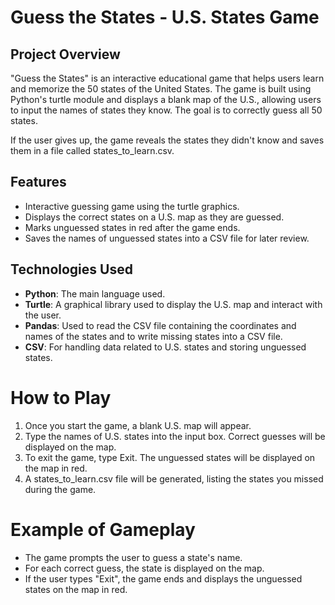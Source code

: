 # Guess the States - U.S. States Game


## Project Overview
"Guess the States" is an interactive educational game that helps users learn and memorize the 50 states of the United States.
The game is built using Python's turtle module and displays a blank map of the U.S., allowing users to input the names of states they know.
The goal is to correctly guess all 50 states.

If the user gives up, the game reveals the states they didn't know and saves them in a file called states_to_learn.csv.

## Features
- Interactive guessing game using the turtle graphics.
- Displays the correct states on a U.S. map as they are guessed.
- Marks unguessed states in red after the game ends.
- Saves the names of unguessed states into a CSV file for later review.

##  Technologies Used
- **Python**: The main language used.
-  **Turtle**: A graphical library used to display the U.S. map and interact with the user.
-  **Pandas**: Used to read the CSV file containing the coordinates and names of the states and to write missing states into a CSV file.
- **CSV**: For handling data related to U.S. states and storing unguessed states.


# How to Play
1. Once you start the game, a blank U.S. map will appear.
2. Type the names of U.S. states into the input box. Correct guesses will be displayed on the map.
3. To exit the game, type Exit. The unguessed states will be displayed on the map in red.
4. A states_to_learn.csv file will be generated, listing the states you missed during the game.

   
 # Example of Gameplay
- The game prompts the user to guess a state's name.
- For each correct guess, the state is displayed on the map.
- If the user types "Exit", the game ends and displays the unguessed states on the map in red.

